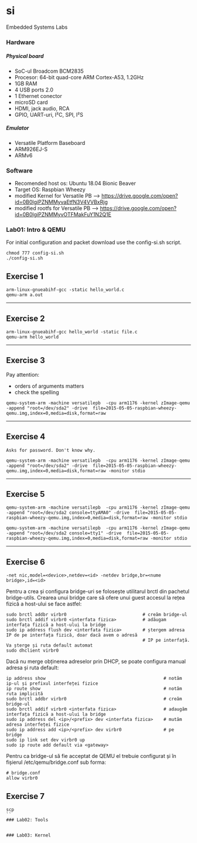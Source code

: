 # si
Embedded Systems Labs

### Hardware
##### Physical board
* SoC-ul Broadcom BCM2835
* Procesor: 64-bit quad-core ARM Cortex-A53, 1.2GHz
* 1GB RAM
* 4 USB ports 2.0
* 1 Ethernet conector
* microSD card
* HDMI, jack audio, RCA
* GPIO, UART-uri, I²C, SPI, I²S

##### Emulator
* Versatile Platform Baseboard 
* ARM926EJ-S
* ARMv6

### Software
* Recomended host os: Ubuntu 18.04 Bionic Beaver
* Target OS: Raspbian Wheezy
* modified Kernel for Versatile PB --> https://drive.google.com/open?id=0B0lgiPZNMMyvaEtfN3V4VVBxRjg
* modified rootfs for Versatile PB --> https://drive.google.com/open?id=0B0lgiPZNMMyvOTFMakFuY1N2Q1E

### Lab01: Intro & QEMU
For initial configuration and packet download use the config-si.sh script.
```
chmod 777 config-si.sh
./config-si.sh
```

## Exercise 1
```
arm-linux-gnueabihf-gcc -static hello_world.c
qemu-arm a.out
```
------

## Exercise 2

```
arm-linux-gnueabihf-gcc hello_world -static file.c
qemu-arm hello_world
```
------

## Exercise 3

Pay attention:
* orders of arguments matters
* check the spelling

```
qemu-system-arm -machine versatilepb  -cpu arm1176 -kernel zImage-qemu -append "root=/dev/sda2" -drive  file=2015-05-05-raspbian-wheezy-qemu.img,index=0,media=disk,format=raw
```
------

## Exercise 4

```
Asks for password. Don't know why.

qemu-system-arm -machine versatilepb  -cpu arm1176 -kernel zImage-qemu -append "root=/dev/sda2" -drive  file=2015-05-05-raspbian-wheezy-qemu.img,index=0,media=disk,format=raw -monitor stdio
```
------

## Exercise 5

```
qemu-system-arm -machine versatilepb  -cpu arm1176 -kernel zImage-qemu -append "root=/dev/sda2 console=ttyAMA0" -drive  file=2015-05-05-raspbian-wheezy-qemu.img,index=0,media=disk,format=raw -monitor stdio
```

```
qemu-system-arm -machine versatilepb  -cpu arm1176 -kernel zImage-qemu -append "root=/dev/sda2 console=tty1" -drive  file=2015-05-05-raspbian-wheezy-qemu.img,index=0,media=disk,format=raw -monitor stdio
```
------

## Exercise 6

```
-net nic,model=<device>,netdev=<id> -netdev bridge,br=<nume bridge>,id=<id>
```

Pentru a crea și configura bridge-uri se folosește utilitarul brctl din pachetul bridge-utils. Crearea unui bridge care să ofere unui guest accesul la rețea fizică a host-ului se face astfel:
```
sudo brctl addbr virbr0								# creăm bridge-ul
sudo brctl addif virbr0 <interfata fizica>			# adăugam interfața fizică a host-ului la bridge
sudo ip address flush dev <interfata fizica>	    # ștergem adresa IP de pe interfața fizică, doar dacă avem o adresă
													# IP pe interfață. Va șterge și ruta default automat          
sudo dhclient virbr0 								
```

Dacă nu merge obținerea adreselor prin DHCP, se poate configura manual adresa și ruta default:
```
ip address show												# notăm ip-ul și prefixul interfeței fizice
ip route show												# notăm ruta implicită
sudo brctl addbr virbr0										# creăm bridge-ul
sudo brctl addif virbr0 <interfata fizica>					# adaugăm interfața fizică a host-ului la bridge
sudo ip address del <ip>/<prefix> dev <interfata fizica>	# mutăm adresa interfeței fizice
sudo ip address add <ip>/<prefix> dev virbr0				# pe bridge
sudo ip link set dev virbr0 up
sudo ip route add default via <gateway>	
```

Pentru ca bridge-ul să fie acceptat de QEMU el trebuie configurat și în fișierul /etc/qemu/bridge.conf sub forma:
```
# bridge.conf
allow virbr0
```

## Exercise 7
```
scp
``
### Lab02: Tools


### Lab03: Kernel